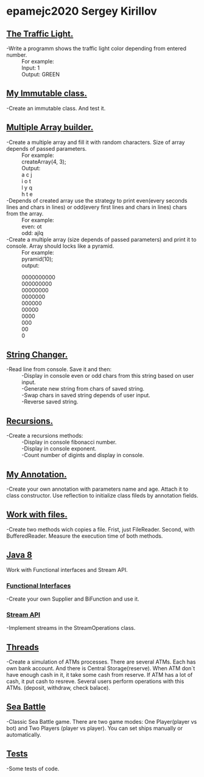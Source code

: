 # epamejc2020 Sergey Kirillov

## [The Traffic Light.]

<dl>
 <dt>-Write a programm shows the traffic light color depending from entered number.<dt/>
 <dd>For example:</dd>
 <dd>Input: 1</dd>
 <dd>Output: GREEN</dd>
</dl>

## [My Immutable class.]

<dl>
 <dt>-Create an immutable class. And test it.</dt>
</dl>

## [Multiple Array builder.]

<dl>
 <dt>-Create a multiple array and fill it with random characters. Size of array depends of passed parameters.</dt>
  <dd>For example:</dd>
  <dd>createArray(4, 3);</dd>
  <dd>Output:</dd>
  <dd>a c j</dd>
  <dd>i o t</dd>
  <dd>l y q</dd>
  <dd>h t e</dd>

 <dt>-Depends of created array use the strategy to print even(every seconds lines and chars in lines) or odd(every first lines and chars in lines) chars from the array.</dt>
  <dd>For example:</dd>
  <dd>even: ot</dd>
  <dd>odd: ajlq</dd>

 <dt>-Create a multiple array (size depends of passed parameters) and print it to console. Array should locks like a pyramid.</dt>
  <dd>For example:</dd>
  <dd>pyramid(10);</dd>
  <dd>output:  
  
  0000000000  
  000000000  
  00000000  
  0000000  
  000000  
  00000  
  0000  
  000  
  00  
  0  
  </dd>
</dl>

## [String Changer.]

<dl>
 <dt>-Read line from console. Save it and then:</dt>
  <dd>-Display in console even or odd chars from this string based on user input.</dd>
  <dd>-Generate new string from chars of saved string.</dd>
  <dd>-Swap chars in saved string depends of user input.</dd>
  <dd>-Reverse saved string.</dd>
</dl>

## [Recursions.]

<dl>
 <dt>-Create a recursions methods:</dt>
  <dd>-Display in console fibonacci number.</dd>
  <dd>-Display in console exponent.</dd>
  <dd>-Count number of digints and display in console.</dd>
</dl>

## [My Annotation.]

<dl>
 <dt>-Create your own annotation with parameters name and age. Attach it to class constructor. Use reflection to initialize class fileds by annotation fields.</dt>
</dl>

## [Work with files.]

<dl>
 <dt>-Create two methods wich copies a file. Frist, just FileReader. Second, with BufferedReader. Measure the execution time of both methods.</dt>
</dl>

## [Java 8]

<dl>
 <dt>Work with Functional interfaces and Stream API.</dt>
</dl>

### [Functional Interfaces]

<dl>
 <dt>-Create your own Supplier and BiFunction and use it.</dt>
</dl>

### [Stream API]

<dl>
 <dt>-Implement streams in the StreamOperations class.</dt>
</dl>

## [Threads]

<dl>
 <dt>-Create a simulation of ATMs processes. There are several ATMs. Each has own bank account. And there is Central Storage(reserve).
         When ATM don`t have enough cash in it, it take some cash from reserve. If ATM has a lot of cash, it put cash to resreve.
         Several users perform operations with this ATMs. (deposit, withdraw, check balace).</dt>
</dl>

## [Sea Battle]

<dl>
 <dt>-Classic Sea Battle game. There are two game modes: One Player(player vs bot) and Two Players (player vs player).
         You can set ships manually or automatically.</dt>
</dl>

## [Tests]
<dl>
 <dt>-Some tests of code.</dt>
</dl>






[The Traffic Light.]:https://github.com/VLDRospuskov/epamejc2020/tree/Sergey_Kirillov_homeworks/com.epamejc.lessons/src/main/java/homeworks/homework1
[My Immutable class.]:https://github.com/VLDRospuskov/epamejc2020/tree/Sergey_Kirillov_homeworks/com.epamejc.lessons/src/main/java/homeworks/homework2
[Multiple Array builder.]:https://github.com/VLDRospuskov/epamejc2020/tree/Sergey_Kirillov_homeworks/com.epamejc.lessons/src/main/java/homeworks/homework3
[String Changer.]:https://github.com/VLDRospuskov/epamejc2020/tree/Sergey_Kirillov_homeworks/com.epamejc.lessons/src/main/java/homeworks/homework4
[Recursions.]:https://github.com/VLDRospuskov/epamejc2020/tree/Sergey_Kirillov_homeworks/com.epamejc.lessons/src/main/java/homeworks/homework5
[My Annotation.]:https://github.com/VLDRospuskov/epamejc2020/tree/Sergey_Kirillov_homeworks/com.epamejc.lessons/src/main/java/homeworks/homework6
[Work with files.]:https://github.com/VLDRospuskov/epamejc2020/tree/Sergey_Kirillov_homeworks/com.epamejc.lessons/src/main/java/homeworks/homework7
[Java 8]:https://github.com/VLDRospuskov/epamejc2020/tree/Sergey_Kirillov_homeworks/com.epamejc.lessons/src/main/java/homeworks/homework8
[Functional Interfaces]:https://github.com/VLDRospuskov/epamejc2020/tree/Sergey_Kirillov_homeworks/com.epamejc.lessons/src/main/java/homeworks/homework8/functional_interfaces
[Stream API]:https://github.com/VLDRospuskov/epamejc2020/tree/Sergey_Kirillov_homeworks/com.epamejc.lessons/src/main/java/homeworks/homework8/stream_operations
[Threads]:https://github.com/VLDRospuskov/epamejc2020/tree/Sergey_Kirillov_homeworks/com.epamejc.lessons/src/main/java/homeworks/homework9
[Sea Battle]:https://github.com/VLDRospuskov/epamejc2020/tree/Sergey_Kirillov_homeworks/com.epamejc.lessons/src/main/java/homeworks/sea_battle
[Tests]:https://github.com/VLDRospuskov/epamejc2020/tree/Sergey_Kirillov_homeworks/com.epamejc.lessons/src/test/java/homeworks
